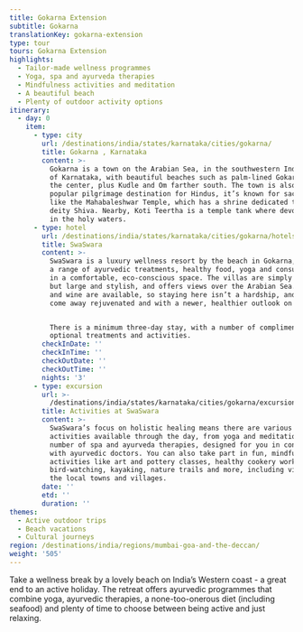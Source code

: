 ```yaml
---
title: Gokarna Extension
subtitle: Gokarna
translationKey: gokarna-extension
type: tour
tours: Gokarna Extension
highlights:
  - Tailor-made wellness programmes
  - Yoga, spa and ayurveda therapies
  - Mindfulness activities and meditation
  - A beautiful beach
  - Plenty of outdoor activity options
itinerary:
  - day: 0
    item:
      - type: city
        url: /destinations/india/states/karnataka/cities/gokarna/
        title: Gokarna , Karnataka
        content: >-
          Gokarna is a town on the Arabian Sea, in the southwestern Indian state
          of Karnataka, with beautiful beaches such as palm-lined Gokarna, in
          the center, plus Kudle and Om farther south. The town is also a
          popular pilgrimage destination for Hindus, it’s known for sacred sites
          like the Mahabaleshwar Temple, which has a shrine dedicated to the
          deity Shiva. Nearby, Koti Teertha is a temple tank where devotees wash
          in the holy waters.
      - type: hotel
        url: /destinations/india/states/karnataka/cities/gokarna/hotels/swaswara/
        title: SwaSwara
        content: >-
          SwaSwara is a luxury wellness resort by the beach in Gokarna, offering
          a range of ayurvedic treatments, healthy food, yoga and consultations
          in a comfortable, eco-conscious space. The villas are simply furnished
          but large and stylish, and offers views over the Arabian Sea. Seafood
          and wine are available, so staying here isn’t a hardship, and you’ll
          come away rejuvenated and with a newer, healthier outlook on life.


          There is a minimum three-day stay, with a number of complimentary and
          optional treatments and activities.
        checkInDate: ''
        checkInTime: ''
        checkOutDate: ''
        checkOutTime: ''
        nights: '3'
      - type: excursion
        url: >-
          /destinations/india/states/karnataka/cities/gokarna/excursions/activities-at-swaswara/
        title: Activities at SwaSwara
        content: >-
          SwaSwara’s focus on holistic healing means there are various
          activities available through the day, from yoga and meditation to a
          number of spa and ayurveda therapies, designed for you in consultation
          with ayurvedic doctors. You can also take part in fun, mindful
          activities like art and pottery classes, healthy cookery workshops,
          bird-watching, kayaking, nature trails and more, including visits to
          the local towns and villages.
        date: ''
        etd: ''
        duration: ''
themes:
  - Active outdoor trips
  - Beach vacations
  - Cultural journeys
region: /destinations/india/regions/mumbai-goa-and-the-deccan/
weight: '505'
---
```


Take a wellness break by a lovely beach on India’s Western coast - a great end to an active holiday. The retreat offers ayurvedic programmes that combine yoga, ayurvedic therapies, a none-too-onerous diet (including seafood) and plenty of time to choose between being active and just relaxing.
